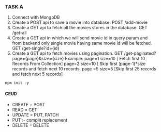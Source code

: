 ### TASK A

1. Connect with MongoDB
2. Create a POST api to save a movie into database.
   POST /add-movie
3. Create a GET api to fetch all the movies stores in the database.
   GET /get-all
4. Create a GET api in which we will send movie id in query param and from backend only single movie having same movie id will be fetched.
   GET /get-single?id={id}
5. Create a GET api to fetch movies using pagination.
   GET /get-paginated?page={page}&size={size}
   Example:
   page=1 size=10 [ Fetch first 10 Records From Collection]
   page=2 size=10 [ Skip first (page-1)\*size records and fetch next 10 records.
   page =5 size=5 [Skip first 25 records and fetch next 5 records]

`npm init -y`

#### CEUD

- CREATE = POST
- READ = GET
- UPDATE = PUT, PATCH
- PUT :- complit replacement
- DELETE = DELETE
